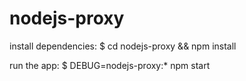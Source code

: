 # nodejs-proxy
   install dependencies:
     $ cd nodejs-proxy && npm install

   run the app:
     $ DEBUG=nodejs-proxy:* npm start

